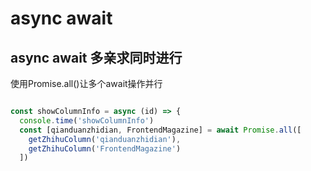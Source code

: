 # async await 

## async await 多亲求同时进行
使用Promise.all()让多个await操作并行
```js

const showColumnInfo = async (id) => {
  console.time('showColumnInfo')
  const [qianduanzhidian, FrontendMagazine] = await Promise.all([
    getZhihuColumn('qianduanzhidian'),
    getZhihuColumn('FrontendMagazine')
  ])
```
